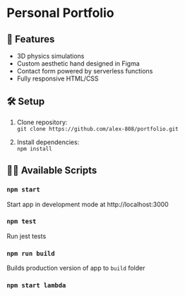 # Personal Portfolio

## 🌈 Features

- 3D physics simulations
- Custom aesthetic hand designed in Figma
- Contact form powered by serverless functions
- Fully responsive HTML/CSS

## 🛠 Setup

1. Clone repository:  
   `git clone https://github.com/alex-808/portfolio.git`

2. Install dependencies:  
   `npm install`

## 👩‍💻 Available Scripts

### `npm start`

Start app in development mode at http://localhost:3000

### `npm test`

Run jest tests

### `npm run build`

Builds production version of app to `build` folder

### `npm start lambda`
